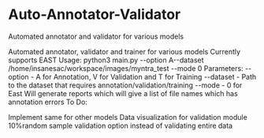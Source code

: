 # Auto-Annotator-Validator
Automated annotator and validator for various models

Automated annotator, validator and trainer for various models
Currently supports EAST
Usage:
python3 main.py --option A--dataset /home/insanesac/workspace/images/myntra_test --mode 0
Parameters:
--option  - A for Annotation, V for Validation and T for Training
--dataset - Path to the dataset that requires annotation/validation/training
--mode    - 0 for East
Will generate reports which will give a list of file names which has annotation errors
To Do:

Implement same for other models
Data visualization for validation module
10%random sample validation option instead of validating entire data
